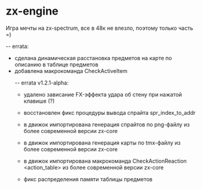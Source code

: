 # zx-engine

Игра мечты на zx-spectrum, все в 48к не влезло, поэтому только часть =)


-- errata:

- сделана динамическая расстановка предметов на карте по описанию в таблице предметов
- добавлена макрокоманда CheckActiveItem <table>

-- errata v1.2.1-alpha:

- удалено зависание FX-эффекта удара об стену при нажатой клавише (?)
- восстановлен фикс процедуры вывода спрайта spr_index_to_addr
- в движок импортирована генерация спрайтов по png-файлу из более современной версии zx-core
- в движок импортирована генерация карты по tmx-файлу из более современной версии zx-core
- в движок импортирована макрокоманда CheckActionReaction <action_table> из более современной версии zx-core


- фикс распределения памяти таблицы предметов
